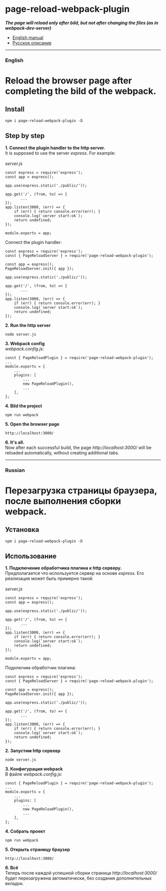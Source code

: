 # page-reload-webpack-plugin
***The page will reload only after bild, but not after changing the files (as in webpack-dev-server)***
*  [English manual](#English) 
*  [Русское описание](#Russian) 

---
### English
# Reload the browser page after completing the bild of the webpack.

## Install

``` npm i page-reload-webpack-plugin -D ```

## Step by step
**1. Connect the plugin handler to the http server.**</br>
It is supposed to use the server *express*. For example:</br></br>
*server.js*
```
const express = require('express');
const app = express();

app.use(express.static('./public/'));

app.get('/', (from, to) => {
       ...
});
app.listen(3000, (err) => {
    if (err) { return console.error(err); }
    console.log(`server start:ok`);
    return undefined;
});

module.exports = app;
```
Connect the plugin handler:</br>
```
const express = require('express');
const { PageReloadServer } = require('page-reload-webpack-plugin');

const app = express();
PageReloadServer.init({ app });

app.use(express.static('./public/'));

app.get('/', (from, to) => {
       ...
});
app.listen(3000, (err) => {
    if (err) { return console.error(err); }
    console.log(`server start:ok`);
    return undefined;
});

```
**2. Run the http server**
``` 
node server.js
```

**3. Webpack config**</br>
*webpack.config.js*:
```
const { PageReloadPlugin } = require('page-reload-webpack-plugin');
...
module.exports = {
    ...
    plugins: [
        ...
        new PageReloadPlugin(),
        ...
    ],
};
```
**4. Bild the project**
``` 
npm run webpack
```

**5. Open the browser page**
```
http://localhost:3000/
```

**6. It's all.**</br>
Now after each successful build, the page *http://localhost:3000/* will be reloaded automatically,
without creating additional tabs.

---
### Russian
# Перезагрузка страницы браузера, после выполнения сборки webpack. 
## Установка

``` npm i page-reload-webpack-plugin -D ```

## Использование
**1. Подключение обработчика плагина к http серверу.**</br>
Предполагается что используется сервер на основе *express*. Его реализация может быть примерно такой:</br></br>
*server.js*
```
const express = require('express');
const app = express();

app.use(express.static('./public/'));

app.get('/', (from, to) => {
       ...
});
app.listen(3000, (err) => {
    if (err) { return console.error(err); }
    console.log(`server start:ok`);
    return undefined;
});

module.exports = app;
```
Подключим обработчик плагина:</br>
```
const express = require('express');
const { PageReloadServer } = require('page-reload-webpack-plugin');

const app = express();
PageReloadServer.init({ app });

app.use(express.static('./public/'));

app.get('/', (from, to) => {
       ...
});
app.listen(3000, (err) => {
    if (err) { return console.error(err); }
    console.log(`server start:ok`);
    return undefined;
});

```
**2. Запустим http сервевр**
``` 
node server.js
```

**3. Конфигурация webpack**</br>
В файле *webpack.config.js*:
```
const { PageReloadPlugin } = require('page-reload-webpack-plugin');
...
module.exports = {
    ...
    plugins: [
        ...
        new PageReloadPlugin(),
        ...
    ],
};
```
**4. Собрать проект**
``` 
npm run webpack
```

**5. Открыть страницу браузер**
```
http://localhost:3000/
```

**6. Всё**</br>
Теперь после каждой успешной сборки страница *http://localhost:3000/* будет перезагружена автоматически, 
без создания дополнительных вкладок.
